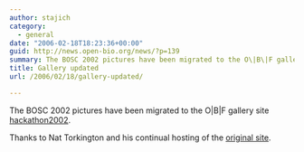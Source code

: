 ```yaml
---
author: stajich
category:
  - general
date: "2006-02-18T18:23:36+00:00"
guid: http://news.open-bio.org/news/?p=139
summary: The BOSC 2002 pictures have been migrated to the O\|B\|F gallery site [hackathon2002](http://gallery.open-bio.org/gallery2/v/hackathon2002/).
title: Gallery updated
url: /2006/02/18/gallery-updated/

---
```

The BOSC 2002 pictures have been migrated to the O\|B\|F gallery site [hackathon2002](http://gallery.open-bio.org/gallery2/v/hackathon2002/).

Thanks to Nat Torkington and his continual hosting of the [original site](http://prometheus.frii.com/gallery/).
